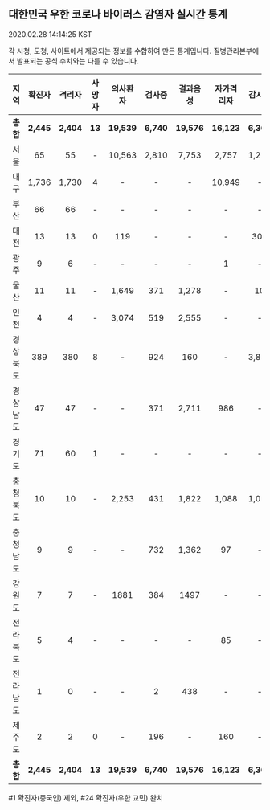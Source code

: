 
## 대한민국 우한 코로나 바이러스 감염자 실시간 통계
2020.02.28 14:14:25 KST

각 시청, 도청,  사이트에서 제공되는 정보를 수합하여 만든 통계입니다.
질병관리본부에서 발표되는 공식 수치와는 다를 수 있습니다.


        
|  지역  | 확진자 |  격리자  |  사망자  |  의사환자  |  검사중  |  결과음성  |  자가격리자  |  감시중  |  감시해제  |  완치  |
|:------:|:------:|:--------:|:--------:|:----------:|:--------:|:----------------:|:------------:|:--------:|:----------:|:--:|
|**총합**|**2,445**|**2,404**|**13**|**19,539**|**6,740**|**19,576**|**16,123**|**6,360**|**2,800**|**27**|
|서울|65|55|-|10,563|2,810|7,753|2,757|1,211|1,127|10|
|대구|1,736|1,730|4 |-|-|-|10,949|-|-|2 |
|부산|66|66|-|-|-|-|-|-|-|-|
|대전|13|13|0|119|-|-|-|303|1426|-|
|광주|9|6|-|-|-|-|1|-|-|2|
|울산|11|11|-|1,649|371|1,278|-|10|18|-|
|인천|4|4|-|3,074|519|2,555|-|-|-|-|
|경상북도|389|380|8|-|924|160|-|3,818|151|1|
|경상남도|47|47|-|-|371|2,711|986|-|-|-|
|경기도|71|60|1|-|-|-|-|-|-|10|
|충청북도|10|10|-|2,253|431|1,822|1,088|1,018|70|-|
|충청남도|9|9|-|-|732|1,362|97|-|-|-|
|강원도|7|7|-|1881|384|1497|-|-|-|-|
|전라북도|5|4|-|-|-|-|85|-|-|1|
|전라남도|1|0|-|-|2|438|-|-|1|1|
|제주도|2|2|0|-|196|-|160|-|7|-|
|**총합**|**2,445**|**2,404**|**13**|**19,539**|**6,740**|**19,576**|**16,123**|**6,360**|**2,800**|**27**|

        

#1 확진자(중국인) 제외, #24 확진자(우한 교민) 완치
